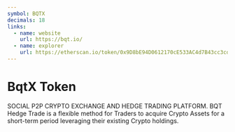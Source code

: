 ```yaml
---
symbol: BQTX
decimals: 18
links:
  - name: website
    url: https://bqt.io/
  - name: explorer
    url: https://etherscan.io/token/0x9D8bE94D0612170cE533AC4d7B43cc3cd91E5a1A
---
```


# BqtX Token

SOCIAL P2P CRYPTO EXCHANGE AND HEDGE TRADING PLATFORM. BQT Hedge Trade is a flexible method for Traders to acquire Crypto Assets for a short-term period leveraging their existing Crypto holdings.
